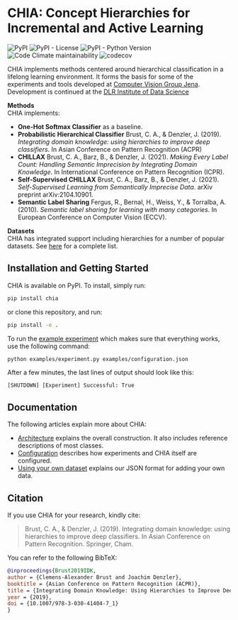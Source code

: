 # CHIA: Concept Hierarchies for Incremental and Active Learning
![PyPI](https://img.shields.io/pypi/v/chia)
![PyPI - License](https://img.shields.io/pypi/l/chia)
![PyPI - Python Version](https://img.shields.io/pypi/pyversions/chia)
![Code Climate maintainability](https://img.shields.io/codeclimate/maintainability/cabrust/chia)
![codecov](https://codecov.io/gh/cabrust/chia/branch/main/graph/badge.svg)

CHIA implements methods centered around hierarchical classification in a lifelong learning environment.
It forms the basis for some of the experiments and tools developed at [Computer Vision Group Jena](http://www.inf-cv.uni-jena.de/).
Development is continued at the [DLR Institute of Data Science](https://www.dlr.de/dw/en/desktopdefault.aspx/tabid-12192/21400_read-49437/)

**Methods**\
CHIA implements:
 * **One-Hot Softmax Classifier** as a baseline.
 * **Probabilistic Hierarchical Classifier** Brust, C. A., & Denzler, J. (2019). *Integrating domain knowledge: using hierarchies to improve deep classifiers*. In Asian Conference on Pattern Recognition (ACPR)
 * **CHILLAX** Brust, C. A., Barz, B., & Denzler, J. (2021). *Making Every Label Count: Handling Semantic Imprecision by Integrating Domain Knowledge*. In International Conference on Pattern Recognition (ICPR).
 * **Self-Supervised CHILLAX** Brust, C. A., Barz, B., & Denzler, J. (2021). *Self-Supervised Learning from Semantically Imprecise Data*. arXiv preprint arXiv:2104.10901.
 * **Semantic Label Sharing** Fergus, R., Bernal, H., Weiss, Y., & Torralba, A. (2010). *Semantic label sharing for learning with many categories*. In European Conference on Computer Vision (ECCV).

**Datasets**\
CHIA has integrated support including hierarchies for a number of popular datasets. See [here](docs/architecture.md#dataset) for a complete list.


## Installation and Getting Started
CHIA is available on PyPI. To install, simply run:
```bash
pip install chia
```
or clone this repository, and run:
```bash
pip install -e .
```

To run the [example experiment](examples/experiment.py) which makes sure that everything works, use the following command:
```bash
python examples/experiment.py examples/configuration.json
```
After a few minutes, the last lines of output should look like this:
```text
[SHUTDOWN] [Experiment] Successful: True
```

## Documentation
The following articles explain more about CHIA:
 * [Architecture](docs/architecture.md) explains the overall construction. It also includes reference descriptions of most classes.
 * [Configuration](docs/configuration.md) describes how experiments and CHIA itself are configured.
 * [Using your own dataset](docs/dataset.md) explains our JSON format for adding your own data.

## Citation
If you use CHIA for your research, kindly cite:
> Brust, C. A., & Denzler, J. (2019). Integrating domain knowledge: using hierarchies to improve deep classifiers. In Asian Conference on Pattern Recognition. Springer, Cham.

You can refer to the following BibTeX:
```bibtex
@inproceedings{Brust2019IDK,
author = {Clemens-Alexander Brust and Joachim Denzler},
booktitle = {Asian Conference on Pattern Recognition (ACPR)},
title = {Integrating Domain Knowledge: Using Hierarchies to Improve Deep Classifiers},
year = {2019},
doi = {10.1007/978-3-030-41404-7_1}
}
```
